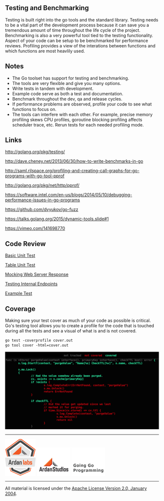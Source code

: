 ## Testing and Benchmarking

Testing is built right into the go tools and the standard library. Testing needs to be a vital part of the development process because it can save you a tremendous amount of time throughout the life cycle of the project. Benchmarking is also a very powerful tool tied to the testing functionality. Aspect of your code can be setup to be benchmarked for performance reviews. Profiling provides a view of the interations between functions and which functions are most heavlily used.

## Notes

* The Go toolset has support for testing and benchmarking.
* The tools are very flexible and give you many options.
* Write tests in tandem with development.
* Example code serve as both a test and documentation.
* Benchmark throughout the dev, qa and release cycles.
* If performance problems are observed, profile your code to see what functions to focus on.
* The tools can interfere with each other. For example, precise memory profiling skews CPU profiles, goroutine blocking profiling affects scheduler trace, etc. Rerun tests for each needed profiling mode.

## Links

http://golang.org/pkg/testing/

http://dave.cheney.net/2013/06/30/how-to-write-benchmarks-in-go

http://saml.rilspace.org/profiling-and-creating-call-graphs-for-go-programs-with-go-tool-pprof

http://golang.org/pkg/net/http/pprof/

https://software.intel.com/en-us/blogs/2014/05/10/debugging-performance-issues-in-go-programs

https://github.com/dvyukov/go-fuzz

https://talks.golang.org/2015/dynamic-tools.slide#1

https://vimeo.com/141698770

## Code Review

[Basic Unit Test](example1/example1_test.go)

[Table Unit Test](example2/example2_test.go)

[Mocking Web Server Response](example3/example3_test.go)

[Testing Internal Endpoints](example4)

[Example Test](example4/handlers/handlers_example_test.go)

## Coverage

Making sure your test cover as much of your code as possible is critical. Go's testing tool allows you to create a profile for the code that is touched during all the tests and see a visual of what is and is not covered.

	go test -coverprofile cover.out
	go tool cover -html=cover.out

![figure1](testing_coverage.png)

___
[![Ardan Labs](../../00-slides/images/ggt_logo.png)](http://www.ardanlabs.com)
[![Ardan Studios](../../00-slides/images/ardan_logo.png)](http://www.ardanstudios.com)
[![GoingGo Blog](../../00-slides/images/ggb_logo.png)](http://www.goinggo.net)
___
All material is licensed under the [Apache License Version 2.0, January 2004](http://www.apache.org/licenses/LICENSE-2.0).
